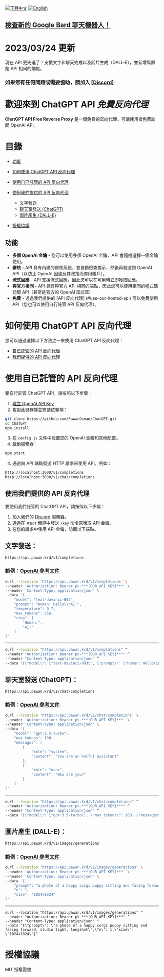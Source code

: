 [![正體中文](https://img.shields.io/badge/正體中文-Taiwan-green)](./README.tw.md)
[![English](https://img.shields.io/badge/英文-English-green)](./README.md)

## [檢查新的 Google Bard 聊天機器人！](https://github.com/PawanOsman/GoogleBard)

# 2023/03/24 更新

現在 API 更先進了！支援文字和聊天完成以及圖片生成（DALL-E），並新增與原始 API 相同的端點。

### 如果您有任何問題或需要協助，請加入 [[Discord](https://discord.pawan.krd)]

# 歡迎來到 ChatGPT API _**免費反向代理**_

**ChatGPT API Free Reverse Proxy** 是一個免費的反向代理，可讓使用者免費訪問 OpenAI API。

# 目錄
- [功能](#功能)
-  [如何使用 ChatGPT API 反向代理](#如何使用-chatgpt-api-反向代理)
  - [使用自已託管的 API 反向代理](#使用自已託管的-api-反向代理)
  - [使用我們提供的 API 反向代理](#使用我們提供的-api-反向代理)
    - [文字發送](#文字發送)
    - [聊天室發送 (ChatGPT)](#聊天室發送-chatgpt)
    - [圖片產生 (DALL-E)](#圖片產生-dall-e)

- [授權協議](#授權協議)

## 功能 

- **多個 OpenAI 金鑰** - 您可以使用多個 OpenAI 金鑰，API 會隨機選擇一個金鑰使用。
- **審核** - API 具有內建的審核系統，會自動檢查提示，然後再發送到 OpenAI API（以防止 OpenAI 因違反其政策而停用帳戶）。
- **流式回應** - API 支援流式回應，因此您可以在可用時立即獲取回應。
- **與官方相同** - API 具有與官方 API 相同的端點，因此您可以使用相同的程式碼訪問 API（甚至是官方的 OpenAI 函式庫）
- **免費** - 通過我們提供的 [API 反向代理] (#use-our-hosted-api) 可以免費使用 API（您也可以使用自行託管 API 反向代理）。



# 如何使用 ChatGPT API 反向代理

您可以通過選擇以下方法之一來使用 ChatGPT API 反向代理：

- [自已託管的 API 反向代理](#使用自已託管的-api-反向代理)
- [我們提供的 API 反向代理](#使用我們提供的-api-反向代理)‌

# 使用自已託管的 API 反向代理

要自行託管 ChatGPT API，請按照以下步驟：

1. [建立 OpenAI API Key](https://platform.openai.com/account/api-keys)
2. 複製此儲存庫並安裝依賴項：

```bash
git clone https://github.com/PawanOsman/ChatGPT.git
cd ChatGPT
npm install
```

3. 在 `config.js` 文件中設置您的 OpenAI 金鑰和其他配置。
4. 啟動服務器：

```bash
npm start
```

4. 通過向 API 端點發送 HTTP 請求來使用 API，例如：

```txt
http://localhost:3000/v1/completions
http://localhost:3000/v1/chat/completions
```

## 使用我們提供的 API 反向代理

要使用我們託管的 ChatGPT API，請按照以下步驟：

1. 加入我們的 [Discord](https://discord.pawan.krd) 服務器。
2. 通過在 `＃Bot` 頻道中發送 `/key` 命令來獲取 API 金鑰。
3. 在您的請求中使用 API 金鑰，訪問以下端點。

## 文字發送：

```txt
https://api.pawan.krd/v1/completions
```

### 範例：[OpenAI 參考文件](https://platform.openai.com/docs/api-reference/completions)
 
```bash
curl --location 'https://api.pawan.krd/v1/completions' \
--header 'Authorization: Bearer pk-***[OUR_API_KEY]***' \
--header 'Content-Type: application/json' \
--data '{
    "model": "text-davinci-003",
    "prompt": "Human: Hello\\nAI:",
    "temperature": 0.7,
    "max_tokens": 256,
    "stop": [
        "Human:",
        "AI:"
    ]
}'
```

---

```cmd
curl --location "https://api.pawan.krd/v1/completions" ^
--header "Authorization: Bearer pk-***[OUR_API_KEY]***" ^
--header "Content-Type: application/json" ^
--data "{\"model\": \"text-davinci-003\", \"prompt\": \"Human: Hello\\nAI:\", \"temperature\": 0.7, \"max_tokens\": 256, \"stop\": [\"Human:\", \"AI:\"]}"
```


## 聊天室發送 (ChatGPT)：

```txt
https://api.pawan.krd/v1/chat/completions
```

### 範例：[OpenAI 參考文件](https://platform.openai.com/docs/api-reference/chat)

```bash
curl --location 'https://api.pawan.krd/v1/chat/completions' \
--header 'Authorization: Bearer pk-***[OUR_API_KEY]***' \
--header 'Content-Type: application/json' \
--data '{
    "model": "gpt-3.5-turbo",
    "max_tokens": 100,
    "messages": [
        {
            "role": "system",
            "content": "You are an helful assistant"
        },
        {
            "role": "user",
            "content": "Who are you?"
        }
    ]
}'
```
---
```cmd
curl --location "https://api.pawan.krd/v1/chat/completions" ^
--header "Authorization: Bearer pk-***[OUR_API_KEY]***" ^
--header "Content-Type: application/json" ^
--data "{\"model\": \"gpt-3.5-turbo\", \"max_tokens\": 100, \"messages\": [{\"role\": \"system\",\"content\": \"You are an helful assistant\"},{\"role\": \"user\",\"content\": \"Who are you?\"}]}"

```
## 圖片產生 (DALL-E)：

```txt
https://api.pawan.krd/v1/images/generations
```

### 範例：[OpenAI 參考文件](https://platform.openai.com/docs/api-reference/images)

```bash
curl --location 'https://api.pawan.krd/v1/images/generations' \
--header 'Authorization: Bearer pk-***[OUR_API_KEY]***' \
--header 'Content-Type: application/json' \
--data '{
    "prompt": "a photo of a happy corgi puppy sitting and facing forward, studio light, longshot",
    "n": 1,
    "size": "1024x1024"
}'
```

---
```
curl --location "https://api.pawan.krd/v1/images/generations" ^
--header "Authorization: Bearer pk-***[OUR_API_KEY]***" ^
--header "Content-Type: application/json" ^
--data "{\"prompt\": \"a photo of a happy corgi puppy sitting and facing forward, studio light, longshot\",\"n\": 1,\"size\": \"1024x1024\"}"
```

# 授權協議

MIT 授權證書
